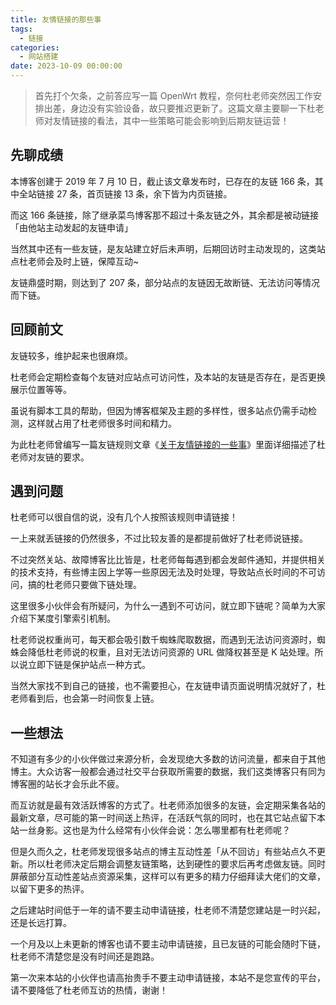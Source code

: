 ```yaml
---
title: 友情链接的那些事
tags:
  - 链接
categories:
  - 网站搭建
date: 2023-10-09 00:00:00
---
```


> 首先打个欠条，之前答应写一篇 OpenWrt 教程，奈何杜老师突然因工作安排出差，身边没有实验设备，故只要推迟更新了。这篇文章主要聊一下杜老师对友情链接的看法，其中一些策略可能会影响到后期友链运营！

<!-- more -->

## 先聊成绩

本博客创建于 2019 年 7 月 10 日，截止该文章发布时，已存在的友链 166 条，其中全站链接 27 条，首页链接 13 条，余下皆为内页链接。

而这 166 条链接，除了继承菜鸟博客那不超过十条友链之外，其余都是被动链接「由他站主动发起的友链申请」

当然其中还有一些友链，是友站建立好后未声明，后期回访时主动发现的，这类站点杜老师会及时上链，保障互动~

友链鼎盛时期，则达到了 207 条，部分站点的友链因无故断链、无法访问等情况而下链。

## 回顾前文

友链较多，维护起来也很麻烦。

杜老师会定期检查每个友链对应站点可访问性，及本站的友链是否存在，是否更换展示位置等等。

虽说有脚本工具的帮助，但因为博客框架及主题的多样性，很多站点仍需手动检测，这样就占用了杜老师很多时间和精力。

为此杜老师曾编写一篇友链规则文章《[关于友情链接的一些事](https://dusays.com/506/)》里面详细描述了杜老师对友链的要求。

## 遇到问题

杜老师可以很自信的说，没有几个人按照该规则申请链接！

一上来就丢链接的仍然很多，不过比较友善的是都提前做好了杜老师说链接。

不过突然关站、故障博客比比皆是，杜老师每每遇到都会发邮件通知，并提供相关的技术支持，有些博主因上学等一些原因无法及时处理，导致站点长时间的不可访问，搞的杜老师只要做下链处理。

这里很多小伙伴会有所疑问，为什么一遇到不可访问，就立即下链呢？简单为大家介绍下某度引擎索引机制。

杜老师说权重尚可，每天都会吸引数千蜘蛛爬取数据，而遇到无法访问资源时，蜘蛛会降低杜老师说的权重，且对无法访问资源的 URL 做降权甚至是 K 站处理。所以说立即下链是保护站点一种方式。

当然大家找不到自己的链接，也不需要担心，在友链申请页面说明情况就好了，杜老师看到后，也会第一时间恢复上链。

## 一些想法

不知道有多少的小伙伴做过来源分析，会发现绝大多数的访问流量，都来自于其他博主。大众访客一般都会通过社交平台获取所需要的数据，我们这类博客只有同为博客圈的站长才会乐此不疲。

而互访就是最有效活跃博客的方式了。杜老师添加很多的友链，会定期采集各站的最新文章，尽可能的第一时间送上热评，在活跃气氛的同时，也在其它站点留下本站一丝身影。这也是为什么经常有小伙伴会说：怎么哪里都有杜老师呢？

但是久而久之，杜老师发现很多站点的博主互动性差「从不回访」有些站点久不更新。所以杜老师决定后期会调整友链策略，达到硬性的要求后再考虑做友链。同时屏蔽部分互动性差站点资源采集，这样可以有更多的精力仔细拜读大佬们的文章，以留下更多的热评。

之后建站时间低于一年的请不要主动申请链接，杜老师不清楚您建站是一时兴起，还是长远打算。

一个月及以上未更新的博客也请不要主动申请链接，且已友链的可能会随时下链，杜老师不清楚您是没有时间还是跑路。

第一次来本站的小伙伴也请高抬贵手不要主动申请链接，本站不是您宣传的平台，请不要降低了杜老师互访的热情，谢谢！